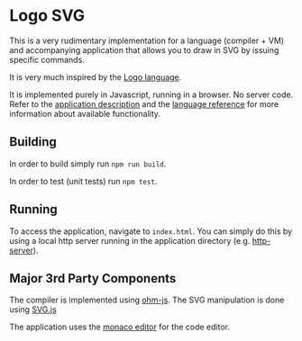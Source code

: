 # Logo SVG

This is a very rudimentary implementation for a language (compiler + VM) and accompanying application that allows you to draw in SVG by issuing specific commands. 

It is very much inspired by the [Logo language](https://en.wikipedia.org/wiki/Logo_(programming_language)).

It is implemented purely in Javascript, running in a browser. No server code.  
Refer to the [application description](./docs/App.md) and the [language reference](./docs/Lang.md) for more information about available functionality.


## Building
In order to build simply run `npm run build`.

In order to test (unit tests) run `npm test`.

## Running
To access the application, navigate to `index.html`.
You can simply do this by using a local http server running in the application directory (e.g. [http-server](https://www.npmjs.com/package/http-server)).

## Major 3rd Party Components

The compiler is implemented using [ohm-js](https://ohmjs.org/).
The SVG manipulation is done using [SVG.js](https://svgjs.dev/docs/3.0/)

The application uses the [monaco editor](https://microsoft.github.io/monaco-editor/) for the code editor.